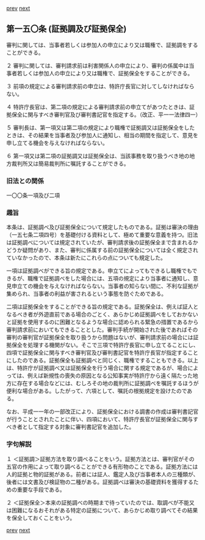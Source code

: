[prev](/specific/markdowns/特許法/213_Mp-Ch_6-At_149.md)
[next](/specific/markdowns/特許法/215_Mp-Ch_6-At_151.md)
## 第一五〇条 (証拠調及び証拠保全)
審判に関しては、当事者若しくは参加人の申立により又は職権で、証拠調をすることができる。

２ 審判に関しては、審判請求前は利害関係人の申立により、審判の係属中は当事者若しくは参加人の申立により又は職権で、証拠保全をすることができる。

３ 前項の規定による審判請求前の申立は、特許庁長官に対してしなければならない。

４ 特許庁長官は、第二項の規定による審判請求前の申立てがあつたときは、証拠保全に関与すべき審判官及び審判書記官を指定する。（改正、平一一法律四一）

５ 審判長は、第一項又は第二項の規定により職権で証拠調又は証拠保全をしたときは、その結果を当事者及び参加人に通知し、相当の期間を指定して、意見を申し立てる機会を与えなければならない。

６ 第一項又は第二項の証拠調又は証拠保全は、当該事務を取り扱うべき地の地方裁判所又は簡易裁判所に嘱託することができる。


### 旧法との関係
一〇〇条一項及び二項

### 趣旨
本条は、証拠調べ及び証拠保全について規定したものである。証拠は審決の理由（一五七条二項四号）を基礎付ける資料として、極めて重要な意義を持つ。旧法は証拠調べについては規定されていたが、審判請求後の証拠保全まで含まれるかどうか疑問があり、また、審判に係属する前の証拠保全については全く規定されていなかったので、本条は新たにこれらの点についても規定した。

一項は証拠調べができる旨の規定である。申立てによってもできるし職権でもできるが、職権で証拠調べをした場合には、五項の規定により当事者に通知し、意見申立ての機会を与えなければならない。当事者の知らない間に、不利な証拠が集められ、当事者の利益が害されるという事態を防ぐためである。

二項は証拠保全をすることができる旨の規定である。証拠保全は、例えば証人となるべき者が外遊直前である場合のごとく、あらかじめ証拠調べをしておかないと証拠を使用するのに困難となるような場合に認められる緊急の措置であるから審判請求前においてもできることとした。審判手続が開始された後であればその審判の審判官が証拠保全を取り扱うから問題はないが、審判請求前の場合には証拠保全を処理する機関がない。そこで三項で特許庁長官に申し立てることにし、四項で証拠保全に関与すべき審判官及び審判書記官を特許庁長官が指定することにしたのである。証拠保全も証拠調べと同じく、職権ですることもできる。以上は、特許庁が証拠調べ又は証拠保全を行う場合に関する規定であるが、場合によっては、例えば新規性の喪失の原因となる公知事実が特許庁から遠く隔たった地方に存在する場合などには、むしろその地の裁判所に証拠調べを嘱託するほうが便利な場合がある。したがって、六項として、嘱託の根拠規定を設けたのである。

なお、平成一一年の一部改正により、証拠保全における調書の作成は審判書記官が行うこととされたことに伴い、四項において、特許庁長官が証拠保全に関与すべき者として指定する対象に審判書記官を追加した。


### 字句解説
１ ＜証拠調＞証拠方法を取り調べることをいう。証拠方法とは、審判官がその五官の作用によって取り調べることができる有形物のことである。証拠方法には人的証拠と物的証拠がある。前者には証人、鑑定人及び当事者本人の三種類が、後者には文書及び検証物の二種がある。証拠調べは審決の基礎資料を獲得するための重要な手段である。

２ ＜証拠保全＞本来の証拠調べの時期まで待っていたのでは、取調べが不能又は困難になるおそれがある特定の証拠について、あらかじめ取り調べてその結果を保全しておくことをいう。


[prev](/specific/markdowns/特許法/213_Mp-Ch_6-At_149.md)
[next](/specific/markdowns/特許法/215_Mp-Ch_6-At_151.md)